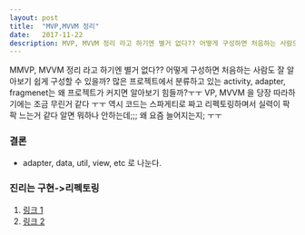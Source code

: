 ```yaml
---
layout: post
title:  "MVP,MVVM 정리"
date:   2017-11-22
description: MVP, MVVM 정리 라고 하기엔 별거 없다?? 어떻게 구성하면 처음하는 사람도 잘 알아보기 쉽게 구성할 수 있을까? 많은 프로젝트에서 분류하고 있는 activity, adapter, fragmenet는 왜 프로젝트가 커지면 알아보기 힘들까?ㅜㅜ
---
```


<p class="intro"><span class="dropcap">M</span>MVP, MVVM 정리 라고 하기엔 별거 없다?? 어떻게 구성하면 처음하는 사람도 잘 알아보기 쉽게 구성할 수 있을까? 많은 프로젝트에서 분류하고 있는 activity, adapter, fragmenet는 왜 프로젝트가 커지면 알아보기 힘들까?ㅜㅜ VP, MVVM 을 당장 따라하기에는 조금 무린거 같다 ㅜㅜ 역시 코드는 스파게티로 짜고 리펙토링하며서 실력이 팍팍 느는거 같다 알면 뭐하나 안하는데;;; 왜 요즘 늘어지는지; ㅜㅜ</p>

### 결론
* adapter, data, util, view, etc 로 나눈다.

### 진리는 구현->리펙토링
1. [링크 1]
2. [링크 2]

[링크 1]: http://thdev.tech/androiddev/2017/08/09/Android-MVC_MVP_MVVM-Intro.html
[링크 2]: http://thdev.tech/androiddev/2017/02/20/Android-MVP-Package-Structure.html

